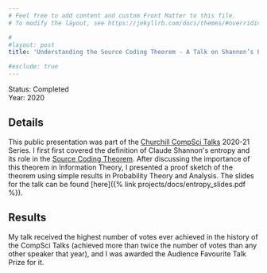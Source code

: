 ```yaml
---
# Feel free to add content and custom Front Matter to this file.
# To modify the layout, see https://jekyllrb.com/docs/themes/#overriding-theme-defaults

#
#layout: post
title: 'Understanding the Source Coding Theorem - A Talk on Shannon’s Entropy'

#exclude: true
---
```

Status: Completed  
Year: 2020  
## Details
This public presentation was part of the [Churchill CompSci Talks](https://talks.cam.ac.uk/show/index/15345) 2020-21 Series. I first first covered the definition of Claude Shannon's entropy and its role in the [Source Coding Theorem](https://en.wikipedia.org/wiki/Shannon%27s_source_coding_theorem). After discussing the importance of this theorem in Information Theory, I presented a proof sketch of the theorem using simple results in Probability Theory and Analysis. The slides for the talk can be found [here]({% link  projects/docs/entropy_slides.pdf %}).

## Results
My talk received the highest number of votes ever achieved in the history of the CompSci Talks (achieved more than twice the number of votes than any other speaker that year), and I was awarded the Audience Favourite Talk Prize for it.
